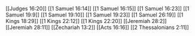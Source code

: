 [[Judges 16:20]]
[[1 Samuel 16:14]]
[[1 Samuel 16:15]]
[[1 Samuel 16:23]]
[[1 Samuel 19:9]]
[[1 Samuel 19:10]]
[[1 Samuel 19:23]]
[[1 Samuel 26:19]]
[[1 Kings 18:29]]
[[1 Kings 22:12]]
[[1 Kings 22:20]]
[[Jeremiah 28:2]]
[[Jeremiah 28:11]]
[[Zechariah 13:2]]
[[Acts 16:16]]
[[2 Thessalonians 2:11]]
